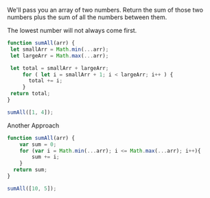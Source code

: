 We'll pass you an array of two numbers. Return the sum of those two numbers plus the sum of all the numbers between them.

The lowest number will not always come first.

```js
function sumAll(arr) {
 let smallArr = Math.min(...arr);
 let largeArr = Math.max(...arr);

 let total = smallArr + largeArr;
	 for ( let i = smallArr + 1; i < largeArr; i++ ) {
	   total += i;
	 }
 return total;
}

sumAll([1, 4]);
````

Another Approach

```js
function sumAll(arr) {
    var sum = 0;
    for (var i = Math.min(...arr); i <= Math.max(...arr); i++){
        sum += i;
    }
  return sum;
}

sumAll([10, 5]);